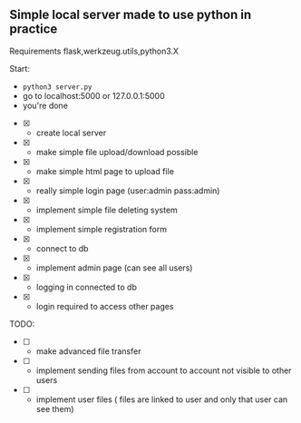 ## Simple local server made to use python in practice

Requirements flask,werkzeug.utils,python3.X

Start:
- `python3 server.py`
- go to localhost:5000 or 127.0.0.1:5000
- you're done

- [x] - create local server
- [x] - make simple file upload/download possible
- [x] - make simple html page to upload file
- [x] - really simple login page (user:admin pass:admin)
- [x] - implement simple file deleting system
- [x] - implement simple registration form
- [x] - connect to db
- [x] - implement admin page (can see all users)
- [x] - logging in connected to db
- [x] - login required to access other pages

TODO:
- [ ] - make advanced file transfer
- [ ] - implement sending files from account to account not visible to other users
- [ ] - implement user files ( files are linked to user and only that user can see them) 
